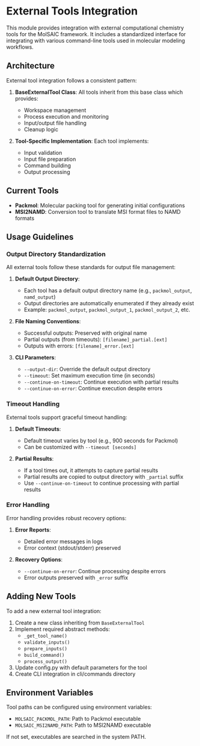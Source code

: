 # External Tools Integration

This module provides integration with external computational chemistry tools for the MolSAIC framework. It includes a standardized interface for integrating with various command-line tools used in molecular modeling workflows.

## Architecture

External tool integration follows a consistent pattern:

1. **BaseExternalTool Class**: All tools inherit from this base class which provides:
   - Workspace management
   - Process execution and monitoring
   - Input/output file handling
   - Cleanup logic

2. **Tool-Specific Implementation**: Each tool implements:
   - Input validation
   - Input file preparation 
   - Command building
   - Output processing

## Current Tools

- **Packmol**: Molecular packing tool for generating initial configurations
- **MSI2NAMD**: Conversion tool to translate MSI format files to NAMD formats

## Usage Guidelines

### Output Directory Standardization

All external tools follow these standards for output file management:

1. **Default Output Directory**:
   - Each tool has a default output directory name (e.g., `packmol_output`, `namd_output`)
   - Output directories are automatically enumerated if they already exist 
   - Example: `packmol_output`, `packmol_output_1`, `packmol_output_2`, etc.

2. **File Naming Conventions**:
   - Successful outputs: Preserved with original name
   - Partial outputs (from timeouts): `[filename]_partial.[ext]`
   - Outputs with errors: `[filename]_error.[ext]`

3. **CLI Parameters**:
   - `--output-dir`: Override the default output directory
   - `--timeout`: Set maximum execution time (in seconds)
   - `--continue-on-timeout`: Continue execution with partial results
   - `--continue-on-error`: Continue execution despite errors

### Timeout Handling

External tools support graceful timeout handling:

1. **Default Timeouts**:
   - Default timeout varies by tool (e.g., 900 seconds for Packmol)
   - Can be customized with `--timeout [seconds]`

2. **Partial Results**:
   - If a tool times out, it attempts to capture partial results
   - Partial results are copied to output directory with `_partial` suffix
   - Use `--continue-on-timeout` to continue processing with partial results

### Error Handling

Error handling provides robust recovery options:

1. **Error Reports**:
   - Detailed error messages in logs
   - Error context (stdout/stderr) preserved
   
2. **Recovery Options**:
   - `--continue-on-error`: Continue processing despite errors
   - Error outputs preserved with `_error` suffix

## Adding New Tools

To add a new external tool integration:

1. Create a new class inheriting from `BaseExternalTool`
2. Implement required abstract methods:
   - `_get_tool_name()`
   - `validate_inputs()`
   - `prepare_inputs()`
   - `build_command()`
   - `process_output()`
3. Update config.py with default parameters for the tool
4. Create CLI integration in cli/commands directory

## Environment Variables

Tool paths can be configured using environment variables:

- `MOLSAIC_PACKMOL_PATH`: Path to Packmol executable
- `MOLSAIC_MSI2NAMD_PATH`: Path to MSI2NAMD executable

If not set, executables are searched in the system PATH.